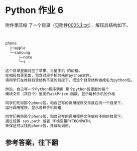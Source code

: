 # Python 作业 6

附件里压缩 了一个目录（见附件[0005_1.txt](https://raw.githubusercontent.com/jcyrss/songqin-testdev/master/python/task/attachs/phone.zip)），解压后结构如下。
```python


phone
  ├─apple
  └─samsung
      ├─note
      └─s

这个目录里面对应了苹果、三星手机 的价格。
在相应目录里面，包含对应手机价格的python文件。
请同学们在维持目录结构不变的前提下，把这个目录结构做成名为python包。

然后，自己写一个Python程序调用 那个python包里面的每个
模块文件（共四个）里面的askPrice 函数，显示每种手机的价格

同学们先将那个phone包，和自己写的调用程序文件放在同一个目录下，
运行调用程序，显示各种手机价格

同学们再将那个phone包，和自己写的调用程序文件放在不同的目录下，
通过设置 sys.path 或者 环境变量PYTHONPATH，
来保证可以找到phone包，并成功调用。


```





## 参考答案，往下翻
<br><br><br><br><br><br><br><br><br><br><br><br><br><br><br><br><br><br><br><br><br><br><br><br><br><br><br><br><br><br>

```python

```
